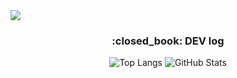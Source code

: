 <img src="https://capsule-render.vercel.app/api?type=waving&color=black&height=300&section=header&text=aron%20GitHub%20render&fontSize=90&fontColor=FFFFFF"/>


<div align="center">
  <p>
    <h3>:closed_book: DEV log</h3>
  </p>
  <p>
    <img src="https://github-readme-stats.vercel.app/api/top-langs/?username=Seo-aron&langs_count=8&theme=dark" alt="Top Langs" />
    <img src="https://github-readme-stats.vercel.app/api?username=Seo-aron&show_icons=true&theme=dark" alt="GitHub Stats" />
  </p>
</div>
